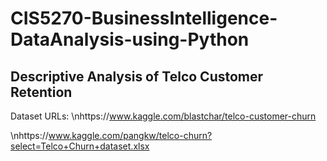 # CIS5270-BusinessIntelligence-DataAnalysis-using-Python
##   Descriptive Analysis of Telco Customer Retention
Dataset URLs:
\nhttps://www.kaggle.com/blastchar/telco-customer-churn

\nhttps://www.kaggle.com/pangkw/telco-churn?select=Telco+Churn+dataset.xlsx
